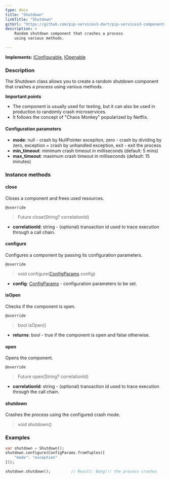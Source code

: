 ```yaml
---
type: docs
title: "Shutdown"
linkTitle: "Shutdown"
gitUrl: "https://github.com/pip-services3-dart/pip-services3-components-dart"
description: >
    Random shutdown component that crashes a process
    using various methods.

---
```


**Implements:** [IConfigurable](../../../commons/config/iconfigurable), [IOpenable](../../../commons/run/iopenable)

### Description

The Shutdown class allows you to create a random shutdown component that crashes a process using various methods.

**Important points**

- The component is usually used for testing, but it can also be used in production to randomly crash microservices.
- It follows the concept of "Chaos Monkey" popularized by Netflix.

#### Configuration parameters

- **mode**: null - crash by NullPointer excepiton, zero - crash by dividing by zero, exception = crash by unhandled exception, exit - exit the process
- **min_timeout**: minimum crash timeout in milliseconds (default: 5 mins)
- **max_timeout**: maximum crash timeout in milliseconds (default: 15 minutes)




### Instance methods


#### close
Closes a component and frees used resources.

`@override`
> Future close(String? correlationId)

- **correlationId**: string - (optional) transaction id used to trace execution through a call chain.


#### configure
Configures a component by passing its configuration parameters.

`@override`
> void configure([ConfigParams](../../../commons/config/config_params) config)

- **config**: [ConfigParams](../../../commons/config/config_params) - configuration parameters to be set.


#### isOpen
Checks if the component is open.

`@override`
> bool isOpen()

- **returns**: bool - true if the component is open and false otherwise.


#### open
Opens the component.

`@override`
> Future open(String? correlationId)

- **correlationId**: string - (optional) transaction id used to trace execution through the call chain.


#### shutdown
Crashes the process using the configured crash mode.

> void shutdown()
 

### Examples

```dart
var shutdown = Shutdown();
shutdown.configure(ConfigParams.fromTuples([
    "mode": "exception"
]));

shutdown.shutdown();         // Result: Bang!!! the process crashes
```
